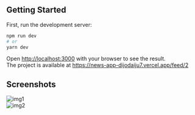 
## Getting Started

First, run the development server:

```bash
npm run dev
# or
yarn dev
```

Open [http://localhost:3000](http://localhost:3000) with your browser to see the result.<br>
The project is available at https://news-app-dijodaiju7.vercel.app/feed/2
## Screenshots
![img1](https://user-images.githubusercontent.com/60286610/133895957-965f6889-f22f-4878-ac40-69f9f9ff353c.jpg)<br>
![img2](https://user-images.githubusercontent.com/60286610/133896002-f8aa7dac-dd57-4fbc-8b40-bdb52700aba3.jpg)
